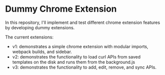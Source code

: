 # Dummy Chrome Extension

In this repository, I'll implement and test different chrome extension features by developing dummy extensions.

The current extensions:

- v1: demonstrates a simple chrome extension with modular imports, webpack builds, and sidebar.
- v2: demonstrates the functionality to load curl APIs from saved templates on the disk and runs them from the background.js
- v3: demonstrates the functionality to add, edit, remove, and sync APIs.